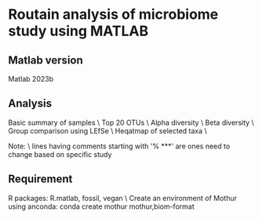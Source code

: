 # Routain analysis of microbiome study using MATLAB
## Matlab version
Matlab 2023b

## Analysis
Basic summary of samples \\
Top 20 OTUs \\
Alpha diversity \\
Beta diversity \\
Group comparison using LEfSe \\
Heqatmap of selected taxa \\

Note: \\
lines having comments starting with '% ***' are ones need to change based on specific study


## Requirement 
R packages: R.matlab, fossil, vegan \\
Create an environment of Mothur using anconda: conda create mothur mothur,biom-format

